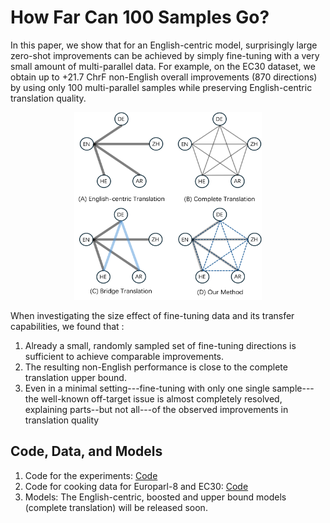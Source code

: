 # How Far Can 100 Samples Go?
In this paper, we show that for an English-centric model, surprisingly large zero-shot improvements
can be achieved by simply fine-tuning with a very small amount of multi-parallel data. 
For example, on the EC30 dataset, we obtain up to +21.7 ChrF non-English overall improvements (870 directions) by using
only 100 multi-parallel samples while preserving English-centric translation quality. 


<div style="text-align:center;">
    <img src="figures/Figure-1.png" width="300" height="300">
</div>


When investigating the size effect of fine-tuning data and its transfer capabilities, we found that :
1) Already a small, randomly sampled set of fine-tuning directions is sufficient to achieve comparable improvements.
2) The resulting non-English performance is close to the complete translation upper bound. 
3) Even in a minimal setting---fine-tuning with only one single sample---the well-known off-target issue is almost completely resolved, explaining parts--but not all---of the observed improvements in translation quality

## Code, Data, and Models
1. Code for the experiments: [Code](https://github.com/research-anonymous/MultiParallelFinetuning4MMT/tree/main/europarl_experiments)
2. Code for cooking data for Europarl-8 and EC30: [Code](xx)
3. Models: The English-centric, boosted and upper bound models (complete translation) will be released soon.

